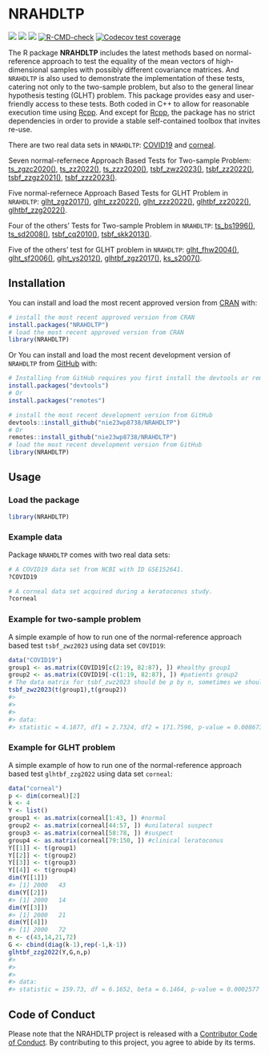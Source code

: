 
<!-- README.md is generated from README.Rmd. Please edit that file -->

# NRAHDLTP

<!-- badges: start -->

[![](https://www.r-pkg.org/badges/version/NRAHDLTP)](https://cran.r-project.org/package=NRAHDLTP)
[![](https://www.r-pkg.org/badges/last-release/NRAHDLTP)](https://cran.r-project.org/package=NRAHDLTP)
[![](https://cranlogs.r-pkg.org/badges/grand-total/NRAHDLTP)](https://cran.r-project.org/package=NRAHDLTP)
[![R-CMD-check](https://github.com/nie23wp8738/NRAHDLTP/actions/workflows/R-CMD-check.yaml/badge.svg)](https://github.com/nie23wp8738/NRAHDLTP/actions/workflows/R-CMD-check.yaml)
[![Codecov test
coverage](https://codecov.io/gh/nie23wp8738/NRAHDLTP/branch/main/graph/badge.svg)](https://app.codecov.io/gh/nie23wp8738/NRAHDLTP?branch=main)

<!-- badges: end -->

The R package **NRAHDLTP** includes the latest methods based on
normal-reference approach to test the equality of the mean vectors of
high-dimensional samples with possibly different covariance matrices.
And `NRAHDLTP` is also used to demonstrate the implementation of these
tests, catering not only to the two-sample problem, but also to the
general linear hypothesis testing (GLHT) problem. This package provides
easy and user-friendly access to these tests. Both coded in C++ to allow
for reasonable execution time using
[Rcpp](https://github.com/RcppCore/Rcpp). And except for
[Rcpp](https://github.com/RcppCore/Rcpp), the package has no strict
dependencies in order to provide a stable self-contained toolbox that
invites re-use.

There are two real data sets in `NRAHDLTP`:
[COVID19](https://nie23wp8738.github.io/NRAHDLTP/reference/COVID19.html)
and
[corneal](https://nie23wp8738.github.io/NRAHDLTP/reference/corneal.html).

Seven normal-refernece Approach Based Tests for Two-sample Problem:
[ts_zgzc2020()](https://nie23wp8738.github.io/NRAHDLTP/reference/ts_zgzc2020.html),
[ts_zz2022()](https://nie23wp8738.github.io/NRAHDLTP/reference/ts_zz2022.html),
[ts_zzz2020()](https://nie23wp8738.github.io/NRAHDLTP/reference/ts_zzz2020.html),
[tsbf_zwz2023()](https://nie23wp8738.github.io/NRAHDLTP/reference/tsbf_zwz2023.html),
[tsbf_zz2022()](https://nie23wp8738.github.io/NRAHDLTP/reference/tsbf_zz2022.html),
[tsbf_zzgz2021()](https://nie23wp8738.github.io/NRAHDLTP/reference/tsbf_zzgz2021.html),
[tsbf_zzz2023()](https://nie23wp8738.github.io/NRAHDLTP/reference/tsbf_zzz2023.html).

Five normal-refernece Approach Based Tests for GLHT Problem in
`NRAHDLTP`:
[glht_zgz2017()](https://nie23wp8738.github.io/NRAHDLTP/reference/glht_zgz2017.html),
[glht_zz2022()](https://nie23wp8738.github.io/NRAHDLTP/reference/glht_zz2022.html),
[glht_zzz2022()](https://nie23wp8738.github.io/NRAHDLTP/reference/glht_zzz2022.html),
[glhtbf_zz2022()](https://nie23wp8738.github.io/NRAHDLTP/reference/glhtbf_zz2022.html),
[glhtbf_zzg2022()](https://nie23wp8738.github.io/NRAHDLTP/reference/glhtbf_zzg2022.html).

Four of the others’ Tests for Two-sample Problem in `NRAHDLTP`:
[ts_bs1996()](https://nie23wp8738.github.io/NRAHDLTP/reference/ts_bs1996.html),
[ts_sd2008()](https://nie23wp8738.github.io/NRAHDLTP/reference/ts_sd2008.html),
[tsbf_cq2010()](https://nie23wp8738.github.io/NRAHDLTP/reference/tsbf_cq2010.html),
[tsbf_skk2013()](https://nie23wp8738.github.io/NRAHDLTP/reference/tsbf_skk2013.html).

Five of the others’ test for GLHT problem in `NRAHDLTP`:
[glht_fhw2004()](https://nie23wp8738.github.io/NRAHDLTP/reference/glht_fhw2004.html),
[glht_sf2006()](https://nie23wp8738.github.io/NRAHDLTP/reference/glht_sf2006.html),
[glht_ys2012()](https://nie23wp8738.github.io/NRAHDLTP/reference/glht_ys2012.html),
[glhtbf_zgz2017()](https://nie23wp8738.github.io/NRAHDLTP/reference/glhtbf_zgz2017.html),
[ks_s2007()](https://nie23wp8738.github.io/NRAHDLTP/reference/ks_s2007.html).

## Installation

You can install and load the most recent approved version from
[CRAN](https://cran.r-project.org/web/packages/NRAHDLTP/index.html)
with:

``` r
# install the most recent approved version from CRAN
install.packages("NRAHDLTP")
# load the most recent approved version from CRAN
library(NRAHDLTP)
```

Or You can install and load the most recent development version of
`NRAHDLTP` from [GitHub](https://github.com/) with:

``` r
# Installing from GitHub requires you first install the devtools or remotes package
install.packages("devtools")
# Or
install.packages("remotes")

# install the most recent development version from GitHub
devtools::install_github("nie23wp8738/NRAHDLTP")
# Or
remotes::install_github("nie23wp8738/NRAHDLTP")
# load the most recent development version from GitHub
library(NRAHDLTP)
```

## Usage

### Load the package

``` r
library(NRAHDLTP)
```

### Example data

Package `NRAHDLTP` comes with two real data sets:

``` r
# A COVID19 data set from NCBI with ID GSE152641.
?COVID19

# A corneal data set acquired during a keratoconus study.
?corneal
```

### Example for two-sample problem

A simple example of how to run one of the normal-reference approach
based test `tsbf_zwz2023` using data set `COVID19`:

``` r
data("COVID19")
group1 <- as.matrix(COVID19[c(2:19, 82:87), ]) #healthy group1
group2 <- as.matrix(COVID19[-c(1:19, 82:87), ]) #patients group2
# The data matrix for tsbf_zwz2023 should be p by n, sometimes we should transpose the data matrix
tsbf_zwz2023(t(group1),t(group2))
#> 
#> 
#> 
#> data:  
#> statistic = 4.1877, df1 = 2.7324, df2 = 171.7596, p-value = 0.008673
```

### Example for GLHT problem

A simple example of how to run one of the normal-reference approach
based test `glhtbf_zzg2022` using data set `corneal`:

``` r
data("corneal")
p <- dim(corneal)[2]
k <- 4
Y <- list()
group1 <- as.matrix(corneal[1:43, ]) #normal
group2 <- as.matrix(corneal[44:57, ]) #unilateral suspect
group3 <- as.matrix(corneal[58:78, ]) #suspect
group4 <- as.matrix(corneal[79:150, ]) #clinical leratoconus
Y[[1]] <- t(group1)
Y[[2]] <- t(group2)
Y[[3]] <- t(group3)
Y[[4]] <- t(group4)
dim(Y[[1]])
#> [1] 2000   43
dim(Y[[2]])
#> [1] 2000   14
dim(Y[[3]])
#> [1] 2000   21
dim(Y[[4]])
#> [1] 2000   72
n <- c(43,14,21,72)
G <- cbind(diag(k-1),rep(-1,k-1))
glhtbf_zzg2022(Y,G,n,p)
#> 
#> 
#> 
#> data:  
#> statistic = 159.73, df = 6.1652, beta = 6.1464, p-value = 0.0002577
```

## Code of Conduct

Please note that the NRAHDLTP project is released with a [Contributor
Code of
Conduct](https://contributor-covenant.org/version/2/1/CODE_OF_CONDUCT.html).
By contributing to this project, you agree to abide by its terms.
